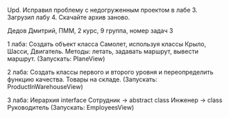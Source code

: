 Upd. Исправил проблему с недогруженным проектом в лабе 3. Загрузил лабу 4. Скачайте архив заново.

Дедов Дмитрий, ПММ, 2 курс, 9 группа, номер задач 3

1 лаба: Создать объект класса Самолет, используя классы Крыло, Шасси, Двигатель. Методы: летать, задавать маршрут, вывести маршрут.
(Запускать: PlaneView)

2 лаба: Создать классы первого и второго уровня и переопределить функцию качества. Товары на складе.
(Запускать: ProductInWarehouseView)

3 лаба: Иерархия interface Сотрудник -> abstract class Инженер -> class Руководитель
(Запускать: EmployeesView)
